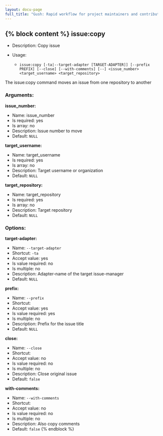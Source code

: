 ```yaml
---
layout: docu-page
full_title: "Gush: Rapid workflow for project maintainers and contributors"
---
```

{% block content %}
issue:copy
----------

* Description: Copy issue
* Usage:

  * `issue:copy [-ta|--target-adapter [TARGET-ADAPTER]] [--prefix PREFIX] [--close] [--with-comments] [--] <issue_number> <target_username> <target_repository>`

The <info>issue:copy</info> command moves an issue from one repository to another


### Arguments:

**issue_number:**

* Name: issue_number
* Is required: yes
* Is array: no
* Description: Issue number to move
* Default: `NULL`

**target_username:**

* Name: target_username
* Is required: yes
* Is array: no
* Description: Target username or organization
* Default: `NULL`

**target_repository:**

* Name: target_repository
* Is required: yes
* Is array: no
* Description: Target repository
* Default: `NULL`

### Options:

**target-adapter:**

* Name: `--target-adapter`
* Shortcut: `-ta`
* Accept value: yes
* Is value required: no
* Is multiple: no
* Description: Adapter-name of the target issue-manager
* Default: `NULL`

**prefix:**

* Name: `--prefix`
* Shortcut: <none>
* Accept value: yes
* Is value required: yes
* Is multiple: no
* Description: Prefix for the issue title
* Default: `NULL`

**close:**

* Name: `--close`
* Shortcut: <none>
* Accept value: no
* Is value required: no
* Is multiple: no
* Description: Close original issue
* Default: `false`

**with-comments:**

* Name: `--with-comments`
* Shortcut: <none>
* Accept value: no
* Is value required: no
* Is multiple: no
* Description: Also copy comments
* Default: `false`
{% endblock %}